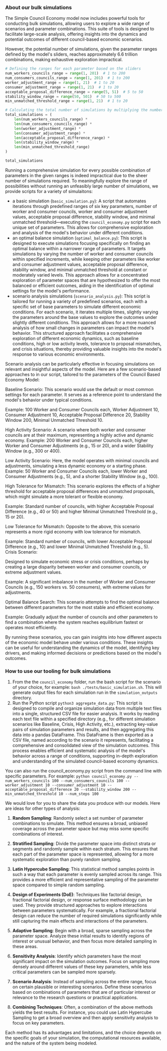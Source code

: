 ### About our bulk simulations

The Simple Council Economy model now includes powerful tools for conducting bulk simulations, allowing users to explore a wide range of scenarios and parameter combinations. This suite of tools is designed to facilitate large-scale analysis, offering insights into the dynamics and potential outcomes of different council-based economic scenarios.

However, the potential number of simulations, given the parameter ranges defined by the model's sliders, reaches approximately 6.6 trillion combinations, making exhaustive exploration impractical. 
```python
# Defining the ranges for each parameter based on the sliders
num_workers_councils_range = range(1, 201)  # 1 to 200
num_consumers_councils_range = range(1, 201)  # 1 to 200
worker_adjustment_range = range(1, 21)  # 1 to 20
consumer_adjustment_range = range(1, 21)  # 1 to 20
acceptable_proposal_difference_range = range(5, 51)  # 5 to 50
stability_window_range = range(50, 501)  # 50 to 500
min_unmatched_threshold_range = range(1, 21)  # 1 to 20

# Calculating the total number of simulations by multiplying the number of options for each parameter
total_simulations = (
    len(num_workers_councils_range) *
    len(num_consumers_councils_range) *
    len(worker_adjustment_range) *
    len(consumer_adjustment_range) *
    len(acceptable_proposal_difference_range) *
    len(stability_window_range) *
    len(min_unmatched_threshold_range)
)

total_simulations
```

Running a comprehensive simulation for every possible combination of parameters in the given ranges is indeed impractical due to the sheer number of simulations required. To meaningfully explore the range of possibilities without running an unfeasibly large number of simulations, we provide scripts for a variety of simulaitons:
- a basic simulation (`basic_simulation.py`): A script that automates iterations through predefined ranges of six key parameters, number of worker and consumer councils, worker and consumer adjustment values, acceptable proposal difference, stability window, and minimal unmatched threshold—executing the `council_economy.py` script for each unique set of parameters. This allows for comprehensive exploration and analysis of the model's behavior under different conditions.
- an optimal balance simulation (`optimal_balance.py`): This script is designed to execute simulations focusing specifically on finding an optimal balance within a narrower range of parameters. It targets simulations by varying the number of worker and consumer councils within specified increments, while keeping other parameters like worker and consumer adjustment values, acceptable proposal difference, stability window, and minimal unmatched threshold at constant or moderately varied levels. This approach allows for a concentrated exploration of parameter spaces that are hypothesized to offer the most balanced or efficient outcomes, aiding in the identification of optimal settings for the model's performance.
- scenario analysis simulations (`scenario_analysis.py`): This script is tailored for running a variety of predefined scenarios, each with a specific set of base parameters to simulate different economic conditions. For each scenario, it iterates multiple times, slightly varying the parameters around the base values to explore the outcomes under slightly different conditions. This approach allows for a more nuanced analysis of how small changes in parameters can impact the model's behavior. This structured approach facilitates a comprehensive exploration of different economic dynamics, such as baseline conditions, high or low activity levels, tolerance to proposal mismatches, and crisis situations, thereby providing valuable insights into the model's response to various economic environments.

Scenario analysis can be particularly effective in focusing simulations on relevant and insightful aspects of the model. Here are a few scenario-based approaches to in our script, tailored to the parameters of the Council Based Economy Model:

Baseline Scenario:
This scenario would use the default or most common settings for each parameter. It serves as a reference point to understand the model's behavior under typical conditions.

Example: 100 Worker and Consumer Councils each, Worker Adjustment 10, Consumer Adjustment 10, Acceptable Proposal Difference 20, Stability Window 200, Minimal Unmatched Threshold 10.

High Activity Scenario:
A scenario where both worker and consumer councils are at their maximum, representing a highly active and dynamic economy.
Example: 200 Worker and Consumer Councils each, higher Worker and Consumer Adjustments (e.g., 15 or 20), and a wider Stability Window (e.g., 300 or 400).

Low Activity Scenario:
Here, the model operates with minimal councils and adjustments, simulating a less dynamic economy or a starting phase.
Example: 50 Worker and Consumer Councils each, lower Worker and Consumer Adjustments (e.g., 5), and a shorter Stability Window (e.g., 100).

High Tolerance for Mismatch:
This scenario explores the effects of a higher threshold for acceptable proposal differences and unmatched proposals, which might simulate a more tolerant or flexible economy.

Example: Standard number of councils, with higher Acceptable Proposal Difference (e.g., 40 or 50) and higher Minimal Unmatched Threshold (e.g., 15 or 20).

Low Tolerance for Mismatch:
Opposite to the above, this scenario represents a more rigid economy with low tolerance for mismatch.

Example: Standard number of councils, with lower Acceptable Proposal Difference (e.g., 10) and lower Minimal Unmatched Threshold (e.g., 5).
Crisis Scenario:

Designed to simulate economic stress or crisis conditions, perhaps by creating a large disparity between worker and consumer councils, or extreme adjustment values.

Example: A significant imbalance in the number of Worker and Consumer Councils (e.g., 150 workers vs. 50 consumers), with extreme values for adjustments.

Optimal Balance Search:
This scenario attempts to find the optimal balance between different parameters for the most stable and efficient economy.

Example: Gradually adjust the number of councils and other parameters to find a combination where the system reaches equilibrium fastest or operates most efficiently.

By running these scenarios, you can gain insights into how different aspects of the economic model behave under various conditions. These insights can be useful for understanding the dynamics of the model, identifying key drivers, and making informed decisions or predictions based on the model's outcomes.

### How to use our tooling for bulk simulations
1. From the the `council_economy` folder, run the bash script for the scenario of your choice, for example: `bash ./tests/basic_simulation.sh`. This will generate output files for each simulation run in the `simulation_outputs` directory.
2. Run the Python script `python3 aggregate_data.py`: This script is designed to compile and organize simulation data from multiple text files into a single, structured CSV file for easier analysis. It works by reading each text file within a specified directory (e.g., for different simulation scenarios like Baseline, Crisis, High Activity, etc.), extracting key-value pairs of simulation parameters and results, and then aggregating this data into a pandas DataFrame. This DataFrame is then exported as a CSV file, named according to the scenario it represents, facilitating a comprehensive and consolidated view of the simulation outcomes. This process enables efficient and systematic analysis of the model's behavior across a range of conditions, supporting in-depth exploration and understanding of the simulated council-based economy dynamics.

You can also run the council_economy.py script from the command line with specific parameters. For example:
`python council_economy.py --num_workers_councils 100 --num_consumers_councils 100 --worker_adjustment 10 --consumer_adjustment 10 --acceptable_proposal_difference 20 --stability_window 200 --min_unmatched_threshold 10 --num_steps 100`

We would love for you to share the data you produce with our models. Here are ideas for other types of analysis:

1. **Random Sampling**: Randomly select a set number of parameter combinations to simulate. This method ensures a broad, unbiased coverage across the parameter space but may miss some specific combinations of interest.

2. **Stratified Sampling**: Divide the parameter space into distinct strata or segments and randomly sample within each stratum. This ensures that each part of the parameter space is represented, allowing for a more systematic exploration than purely random sampling.

3. **Latin Hypercube Sampling**: This statistical method samples points in such a way that each parameter is evenly sampled across its range. This provides a more efficient and representative sampling of the parameter space compared to simple random sampling.

4. **Design of Experiments (DoE)**: Techniques like factorial design, fractional factorial design, or response surface methodology can be used. They provide structured approaches to explore interactions between parameters systematically. For example, a fractional factorial design can reduce the number of required simulations significantly while still capturing the main effects and interactions of the parameters.

5. **Adaptive Sampling**: Begin with a broad, sparse sampling across the parameter space. Analyze these initial results to identify regions of interest or unusual behavior, and then focus more detailed sampling in these areas.

6. **Sensitivity Analysis**: Identify which parameters have the most significant impact on the simulation outcomes. Focus on sampling more densely around different values of these key parameters, while less critical parameters can be sampled more sparsely.

7. **Scenario Analysis**: Instead of sampling across the entire range, focus on certain plausible or interesting scenarios. Define these scenarios based on combinations of parameters that are of particular interest or relevance to the research questions or practical applications.

8. **Combining Techniques**: Often, a combination of the above methods yields the best results. For instance, you could use Latin Hypercube Sampling to get a broad overview and then apply sensitivity analysis to focus on key parameters.

Each method has its advantages and limitations, and the choice depends on the specific goals of your simulation, the computational resources available, and the nature of the system being modeled.

